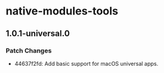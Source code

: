 # native-modules-tools

## 1.0.1-universal.0

### Patch Changes

- 44637f2fd: Add basic support for macOS universal apps.
